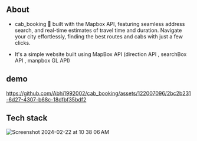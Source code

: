 ## About

- cab_booking 🚗 built with the Mapbox API, featuring seamless address search, and real-time estimates of travel time and duration. Navigate your city effortlessly, finding the best routes and cabs with just a few clicks.

- It's a simple website built using MapBox API (direction API , searchBox API , manpbox GL API)

## demo

https://github.com/Abhi1992002/cab_booking/assets/122007096/2bc2b231-6d27-4307-b68c-18dfbf35bdf2

## Tech stack
![Screenshot 2024-02-22 at 10 38 06 AM](https://github.com/Abhi1992002/cab_booking/assets/122007096/d3eb6865-45cb-4f65-bd7b-36c156eed723)
